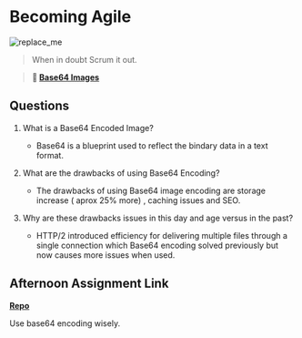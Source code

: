 # Becoming Agile

![replace_me](https://codeworks.blob.core.windows.net/public/assets/img/illustrations/placeholder.svg)

> When in doubt Scrum it out.

> **📖 [Base64 Images](https://codeworksacademy.com/fs-student-guide/resources/wk8-9/06-Base64)**

## Questions

1. What is a Base64 Encoded Image?
    + Base64 is a blueprint used to reflect the bindary data in a text format. 

2. What are the drawbacks of using Base64 Encoding?
    + The drawbacks of using Base64 image encoding are storage increase ( aprox 25% more) , caching issues and SEO. 

3. Why are these drawbacks issues in this day and age versus in the past?
    + HTTP/2 introduced efficiency for delivering multiple files through a single connection which Base64 encoding solved previously but now causes more issues when used. 

## Afternoon Assignment Link

**[Repo](https://github.com/gp3r3z/<ASSIGNMENT_REPO>)**

Use base64 encoding wisely. 
